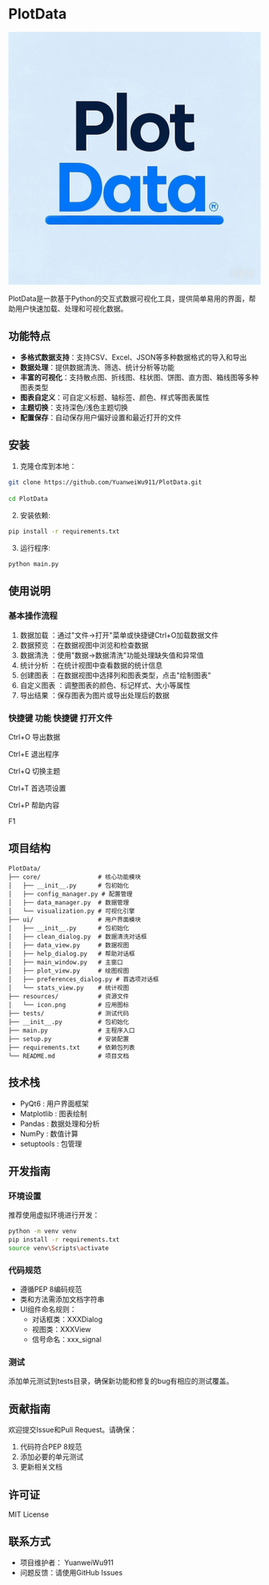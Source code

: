 # PlotData

![PlotData Logo](./resources/icon.png)

PlotData是一款基于Python的交互式数据可视化工具，提供简单易用的界面，帮助用户快速加载、处理和可视化数据。

## 功能特点

- **多格式数据支持**：支持CSV、Excel、JSON等多种数据格式的导入和导出
- **数据处理**：提供数据清洗、筛选、统计分析等功能
- **丰富的可视化**：支持散点图、折线图、柱状图、饼图、直方图、箱线图等多种图表类型
- **图表自定义**：可自定义标题、轴标签、颜色、样式等图表属性
- **主题切换**：支持深色/浅色主题切换
- **配置保存**：自动保存用户偏好设置和最近打开的文件

## 安装

1. 克隆仓库到本地：

```bash
git clone https://github.com/YuanweiWu911/PlotData.git

cd PlotData
```

2. 安装依赖:
```bash
pip install -r requirements.txt
```

3. 运行程序:
```bash
python main.py
```
## 使用说明
### 基本操作流程
1. 数据加载 ：通过"文件→打开"菜单或快捷键Ctrl+O加载数据文件
2. 数据预览 ：在数据视图中浏览和检查数据
3. 数据清洗 ：使用"数据→数据清洗"功能处理缺失值和异常值
4. 统计分析 ：在统计视图中查看数据的统计信息
5. 创建图表 ：在数据视图中选择列和图表类型，点击"绘制图表"
6. 自定义图表 ：调整图表的颜色、标记样式、大小等属性
7. 导出结果 ：保存图表为图片或导出处理后的数据
### 快捷键 功能 快捷键 打开文件

Ctrl+O 导出数据

Ctrl+E 退出程序

Ctrl+Q 切换主题

Ctrl+T 首选项设置

Ctrl+P 帮助内容

F1
## 项目结构
```
PlotData/
├── core/                # 核心功能模块
│   ├── __init__.py      # 包初始化
│   ├── config_manager.py # 配置管理
│   ├── data_manager.py  # 数据管理
│   └── visualization.py # 可视化引擎
├── ui/                  # 用户界面模块
│   ├── __init__.py      # 包初始化
│   ├── clean_dialog.py  # 数据清洗对话框
│   ├── data_view.py     # 数据视图
│   ├── help_dialog.py   # 帮助对话框
│   ├── main_window.py   # 主窗口
│   ├── plot_view.py     # 绘图视图
│   ├── preferences_dialog.py # 首选项对话框
│   └── stats_view.py    # 统计视图
├── resources/           # 资源文件
│   └── icon.png         # 应用图标
├── tests/               # 测试代码
├── __init__.py          # 包初始化
├── main.py              # 主程序入口
├── setup.py             # 安装配置
├── requirements.txt     # 依赖包列表
└── README.md            # 项目文档
```
## 技术栈
- PyQt6 : 用户界面框架
- Matplotlib : 图表绘制
- Pandas : 数据处理和分析
- NumPy : 数值计算
- setuptools : 包管理
## 开发指南
### 环境设置
推荐使用虚拟环境进行开发：

```bash
python -m venv venv
pip install -r requirements.txt
source venv\Scripts\activate
 ```

### 代码规范
- 遵循PEP 8编码规范
- 类和方法需添加文档字符串
- UI组件命名规则：
  - 对话框类：XXXDialog
  - 视图类：XXXView
  - 信号命名：xxx_signal
### 测试
添加单元测试到tests目录，确保新功能和修复的bug有相应的测试覆盖。

## 贡献指南
欢迎提交Issue和Pull Request。请确保：

1. 代码符合PEP 8规范
2. 添加必要的单元测试
3. 更新相关文档
## 许可证
MIT License

## 联系方式
- 项目维护者： YuanweiWu911
- 问题反馈：请使用GitHub Issues
